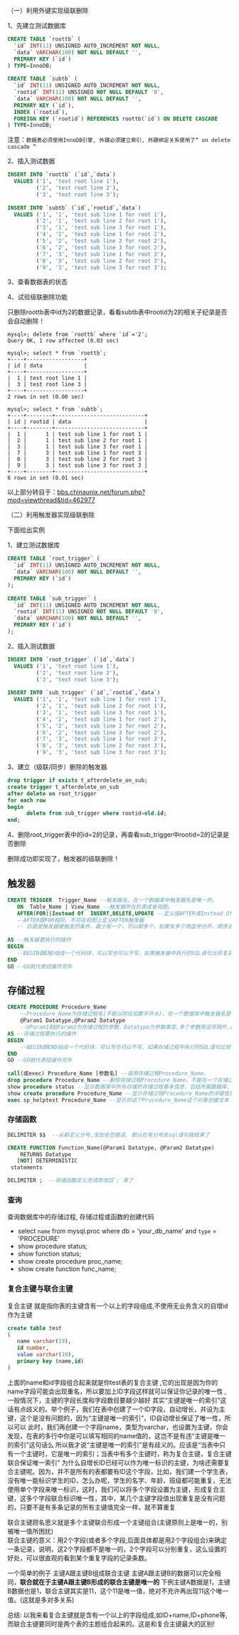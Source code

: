 （一）利用外键实现级联删除

1、先建立测试数据库

``` sql
CREATE TABLE `roottb` (
  `id` INT(11) UNSIGNED AUTO_INCREMENT NOT NULL,
  `data` VARCHAR(100) NOT NULL DEFAULT '',
  PRIMARY KEY (`id`)
) TYPE=InnoDB;
 
CREATE TABLE `subtb` (
  `id` INT(11) UNSIGNED AUTO_INCREMENT NOT NULL,
  `rootid` INT(11) UNSIGNED NOT NULL DEFAULT '0',
  `data` VARCHAR(100) NOT NULL DEFAULT '',
  PRIMARY KEY (`id`),
  INDEX (`rootid`),
  FOREIGN KEY (`rootid`) REFERENCES roottb(`id`) ON DELETE CASCADE
) TYPE=InnoDB;
```

注意：`数据表必须使用InnoDB引擎, 外键必须建立索引, 外键绑定关系使用了“ on delete cascade ”`

2、插入测试数据

``` sql
INSERT INTO `roottb` (`id`,`data`)
  VALUES ('1', 'test root line 1'),
         ('2', 'test root line 2'),
         ('3', 'test root line 3');
 
INSERT INTO `subtb` (`id`,`rootid`,`data`)
  VALUES ('1', '1', 'test sub line 1 for root 1'),
         ('2', '1', 'test sub line 2 for root 1'),
         ('3', '1', 'test sub line 3 for root 1'),
         ('4', '2', 'test sub line 1 for root 2'),
         ('5', '2', 'test sub line 2 for root 2'),
         ('6', '2', 'test sub line 3 for root 2'),
         ('7', '3', 'test sub line 1 for root 3'),
         ('8', '3', 'test sub line 2 for root 3'),
         ('9', '3', 'test sub line 3 for root 3');

```

3、查看数据表的状态

4、试验级联删除功能

只删除roottb表中id为2的数据记录，看看subtb表中rootid为2的相关子纪录是否会自动删除！

```
mysql>; delete from `roottb` where `id`='2';
Query OK, 1 row affected (0.03 sec)
 
mysql>; select * from `roottb`;
+----+------------------+
| id | data             |
+----+------------------+
|  1 | test root line 1 |
|  3 | test root line 3 |
+----+------------------+
2 rows in set (0.00 sec)
 
mysql>; select * from `subtb`;
+----+--------+----------------------------+
| id | rootid | data                       |
+----+--------+----------------------------+
|  1 |      1 | test sub line 1 for root 1 |
|  2 |      1 | test sub line 2 for root 1 |
|  3 |      1 | test sub line 3 for root 1 |
|  7 |      3 | test sub line 1 for root 3 |
|  8 |      3 | test sub line 2 for root 3 |
|  9 |      3 | test sub line 3 for root 3 |
+----+--------+----------------------------+
6 rows in set (0.01 sec)

```

以上部分转自于：[bbs.chinaunix.net/forum.php?mod=viewthread&tid=462977](https://blog.csdn.net/doupei2006/article/details/bbs.chinaunix.net/forum.php?mod=viewthread&tid=462977)

（二）利用触发器实现级联删除

下面给出实例

1、建立测试数据库
``` sql
CREATE TABLE `root_trigger` (
  `id` INT(11) UNSIGNED AUTO_INCREMENT NOT NULL,
  `data` VARCHAR(100) NOT NULL DEFAULT '',
  PRIMARY KEY (`id`)
);
 
CREATE TABLE `sub_trigger` (
  `id` INT(11) UNSIGNED AUTO_INCREMENT NOT NULL,
  `rootid` INT(11) UNSIGNED NOT NULL DEFAULT '0',
  `data` VARCHAR(100) NOT NULL DEFAULT '',
  PRIMARY KEY (`id`)  
);
```
2、插入测试数据
``` sql
INSERT INTO `root_trigger` (`id`,`data`)
  VALUES ('1', 'test root line 1'),
         ('2', 'test root line 2'),
         ('3', 'test root line 3');
 
INSERT INTO `sub_trigger` (`id`,`rootid`,`data`)
  VALUES ('1', '1', 'test sub line 1 for root 1'),
         ('2', '1', 'test sub line 2 for root 1'),
         ('3', '1', 'test sub line 3 for root 1'),
         ('4', '2', 'test sub line 1 for root 2'),
         ('5', '2', 'test sub line 2 for root 2'),
         ('6', '2', 'test sub line 3 for root 2'),
         ('7', '3', 'test sub line 1 for root 3'),
         ('8', '3', 'test sub line 2 for root 3'),
         ('9', '3', 'test sub line 3 for root 3');
```

3、建立（级联/同步）删除的触发器

``` sql
drop trigger if exists t_afterdelete_on_sub;
create trigger t_afterdelete_on_sub
after delete on root_trigger
for each row
begin 
      delete from sub_trigger where rootid=old.id;      
end;
```

4、删除root_trigger表中的id=2的记录，再查看sub_trigger中rootid=2的记录是否删除

删除成功即实现了，触发器的级联删除！




## 触发器

``` sql
CREATE TRIGGER  Trigger_Name --触发器名，在一个数据库中触发器名是唯一的。
   ON  Table_Name | View_Name --触发器所在的表或者视图。
   AFTER(FOR)|Instead Of  INSERT,DELETE,UPDATE --定义成AFTER或Instead Of类型的触发器。
   --AFTER跟FOR相同，不可在视图上定义AFTER触发器
   -- 后面是触发器被触发的条件，最少有一个，可以邮多个。如果有多个用逗号分开，顺序无要求。
 
AS --触发器要执行的操作
BEGIN
   --BEGIN跟END组成一个代码块，可以写也可以不写，如果触发器中执行的SQL语句比较复杂，用BEGIN和END会让代码更加整齐，更容易理解。	
END
GO --GO就代表结操作完毕
```

## 存储过程
``` sql
CREATE PROCEDURE Procedure_Name  
	--Procedure_Name为存储过程名(不能以阿拉伯数字开头)，在一个数据库中触发器名是唯一的。名字的长度不能超过个字。PROCEDURE可以简写为PROC。
	@Param1 Datatype,@Param2 Datatype 
	--@Param1和@Param2为存储过程的参数，Datatype为参数类型,多个参数用逗号隔开,最多允许个参数。
AS --存储过程要执行的操作 
BEGIN
	--BEGIN跟END组成一个代码块，可以写也可以不写，如果存储过程中执行的SQL语句比较复杂，用BEGIN和END会让代码更加整齐，更容易理解。
END
GO --GO就代表结操作完毕　　
 
call(或exec) Procedure_Name [参数名] --调用存储过程Procedure_Name。
drop procedure Procedure_Name --删除存储过程Procedure_Name，不能在一个存储过程中删除另一个存储过程，只能调用另一个存储过程
show procedure status --显示数据库中所有存储的存储过程基本信息，包括所属数据库，存储过程名称，创建时间等
show create procedure Procedure_Name --显示存储过程Procedure_Name的详细信息
exec sp_helptext Procedure_Name --显示你这个Procedure_Name这个对象创建文本
```

### 存储函数
``` sql
DELIMITER $$  --从新定义分号,没加会包错误, 默认在有分号处sql语句就结束了

CREATE FUNCTION Function_Name(@Param1 Datatype, @Param2 Datatype) 
    RETURNS Datatype
   [NOT] DETERMINISTIC
 statements

DELIMITER ;  --存储函数定义完成修改回`;`束了
```

### 查询

查询数据库中的存储过程, 存储过程或函数的创建代码
+ select `name` from mysql.proc where db = 'your_db_name' and `type` = 'PROCEDURE'
+ show procedure status;
+ show function status;
+ show create procedure proc_name;
+ show create function func_name;


### 复合主键与联合主键
复合主键 就是指你表的主键含有一个以上的字段组成,不使用无业务含义的自增id作为主键
``` sql
create table test 
( 
   name varchar(19), 
   id number, 
   value varchar(10), 
   primary key (name,id) 
) 
```
上面的name和id字段组合起来就是你test表的复合主键 ,它的出现是因为你的name字段可能会出现重名，所以要加上ID字段这样就可以保证你记录的唯一性 ,一般情况下，主键的字段长度和字段数目要越少越好 
其实“主键是唯一的索引”这话有点歧义的。举个例子，我们在表中创建了一个ID字段，自动增长，并设为主键，这个是没有问题的，因为“主键是唯一的索引”，ID自动增长保证了唯一性，所以可以
此时，我们再创建一个字段name，类型为varchar，也设置为主键，你会发现，在表的多行中你是可以填写相同的name值的，这岂不是有违“主键是唯一的索引”这句话么
所以我才说“主键是唯一的索引”是有歧义的。应该是“当表中只有一个主键时，它是唯一的索引；当表中有多个主键时，称为复合主键，复合主键联合保证唯一索引”
为什么自增长ID已经可以作为唯一标识的主键，为啥还需要复合主键呢。因为，并不是所有的表都要有ID这个字段，比如，我们建一个学生表，没有唯一能标识学生的ID，怎么办呢，学生的名字、年龄、班级都可能重复，无法使用单个字段来唯一标识，这时，我们可以将多个字段设置为主键，形成复合主键，这多个字段联合标识唯一性，其中，某几个主键字段值出现重复是没有问题的，只要不是有多条记录的所有主键值完全一样，就不算重复

联合主键顾名思义就是多个主键联合形成一个主键组合(主键原则上是唯一的，别被唯一值所困扰)  
联合主键的意义：用2个字段(或者多个字段,后面具体都是用2个字段组合)来确定一条记录，说明，这2个字段都不是唯一的，2个字段可以分别重复，这么设置的好处，可以很直观的看到某个重复字段的记录条数。

一个简单的例子 
主键A跟主键B组成联合主键 
主键A跟主键B的数据可以完全相同，**联合就在于主键A跟主键B形成的联合主键是唯一的**
下例主键A数据是1，主键B数据也是1，联合主键其实是11，这个11是唯一值，绝对不充许再出现11这个唯一值。(这就是多对多关系) 

总结: 以我来看复合主键就是含有一个以上的字段组成,如ID+name,ID+phone等,而联合主键要同时是两个表的主题组合起来的。这是和复合主键最大的区别!
